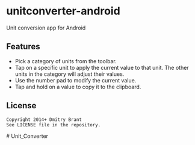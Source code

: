 # unitconverter-android

Unit conversion app for Android

## Features

- Pick a category of units from the toolbar.
- Tap on a specific unit to apply the current value to that unit. The other units in the category will adjust their values.
- Use the number pad to modify the current value.
- Tap and hold on a value to copy it to the clipboard.

## License

    Copyright 2014+ Dmitry Brant
    See LICENSE file in the repository.
#   U n i t _ C o n v e r t e r  
 